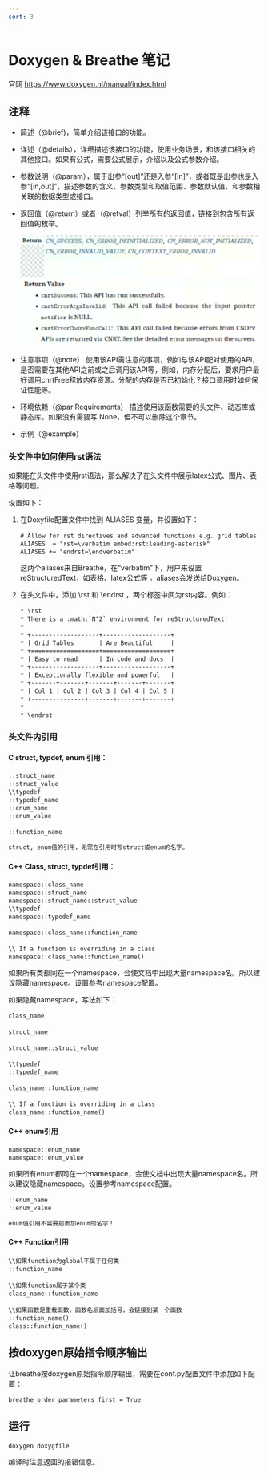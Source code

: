 ```yaml
---
sort: 3
---
```


# Doxygen & Breathe 笔记

官网 <https://www.doxygen.nl/manual/index.html>

## 注释

- 简述（@brief)，简单介绍该接口的功能。

- 详述（@details），详细描述该接口的功能，使用业务场景，和该接口相关的其他接口。如果有公式，需要公式展示，介绍以及公式参数介绍。

- 参数说明（@param），属于出参“[out]”还是入参“[in]”，或者既是出参也是入参“[in,out]”，描述参数的含义、参数类型和取值范围、参数默认值、和参数相关联的数据类型或接口。

- 返回值（@return）或者（@retval）列举所有的返回值，链接到包含所有返回值的枚举。

  
  ![](./return.png)
  ![](./retval.png)

- 注意事项（@note）
  使用该API需注意的事项，例如与该API配对使用的API，是否需要在其他API之前或之后调用该API等，例如，内存分配后，要求用户最好调用cnrtFree释放内存资源。分配的内存是否已初始化？接口调用时如何保证性能等。

- 环境依赖（@par Requirements）
  描述使用该函数需要的头文件、动态库或静态库。如果没有需要写 None，但不可以删除这个章节。

- 示例（@example）

### 头文件中如何使用rst语法

如果能在头文件中使用rst语法，那么解决了在头文件中展示latex公式、图片、表格等问题。

设置如下：

1. 在Doxyfile配置文件中找到 ALIASES 变量，并设置如下：

   ```
   # Allow for rst directives and advanced functions e.g. grid tables
   ALIASES  = "rst=\verbatim embed:rst:leading-asterisk"
   ALIASES += "endrst=\endverbatim"
   ```
   这两个aliases来自Breathe，在“verbatim”下，用户来设置reStructuredText，如表格、latex公式等 。aliases会发送给Doxygen。
   
2. 在头文件中，添加 \rst 和 \endrst ，两个标签中间为rst内容。例如：

   ```
   * \rst
   * There is a :math:`N^2` environment for reStructuredText!
   *
   * +-------------------+-------------------+
   * | Grid Tables       | Are Beautiful     |
   * +===================+===================+
   * | Easy to read      | In code and docs  |
   * +-------------------+-------------------+
   * | Exceptionally flexible and powerful   |
   * +-------+-------+-------+-------+-------+
   * | Col 1 | Col 2 | Col 3 | Col 4 | Col 5 |
   * +-------+-------+-------+-------+-------+
   *
   * \endrst
   ```
   
### 头文件内引用

#### C struct, typdef, enum 引用：

```
::struct_name
::struct_value
\\typedef
::typedef_name
::enum_name
::enum_value
 
::function_name
```

```note
struct, enum值的引用，无需在引用时写struct或enum的名字。
```

#### C++ Class, struct, typdef引用：

```
namespace::class_name
namespace::struct_name
namespace::struct_name::struct_value
\\typedef
namespace::typedef_name
 
namespace::class_name::function_name
 
\\ If a function is overriding in a class
namespace::class_name::function_name()
```
如果所有类都同在一个namespace，会使文档中出现大量namespace名。所以建议隐藏namespace。设置参考namespace配置。

如果隐藏namespace，写法如下：

```
class_name
 
struct_name
 
struct_name::struct_value
 
\\typedef
::typedef_name
 
class_name::function_name
 
\\ If a function is overriding in a class
class_name::function_name()
```
#### C++ enum引用

```
namespace::enum_name
namespace::enum_value
```

如果所有enum都同在一个namespace，会使文档中出现大量namespace名。所以建议隐藏namespace。设置参考namespace配置。

```
::enum_name
::enum_value
```
```note
enum值引用不需要前面加enum的名字！
```

#### C++ Function引用

```
\\如果function为global不属于任何类
::function_name
 
\\如果function属于某个类
class_name::function_name
 
\\如果函数是重载函数，函数名后面加括号，会链接到某一个函数
::function_name()
class::function_name()
```

## 按doxygen原始指令顺序输出

让breathe按doxygen原始指令顺序输出，需要在conf.py配置文件中添加如下配置：

```
breathe_order_parameters_first = True
```
## 运行

```
doxygen doxygfile
```

编译时注意返回的报错信息。